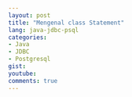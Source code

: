 ```yaml
---
layout: post
title: "Mengenal class Statement"
lang: java-jdbc-psql
categories:
- Java
- JDBC
- Postgresql
gist: 
youtube: 
comments: true
---
```



